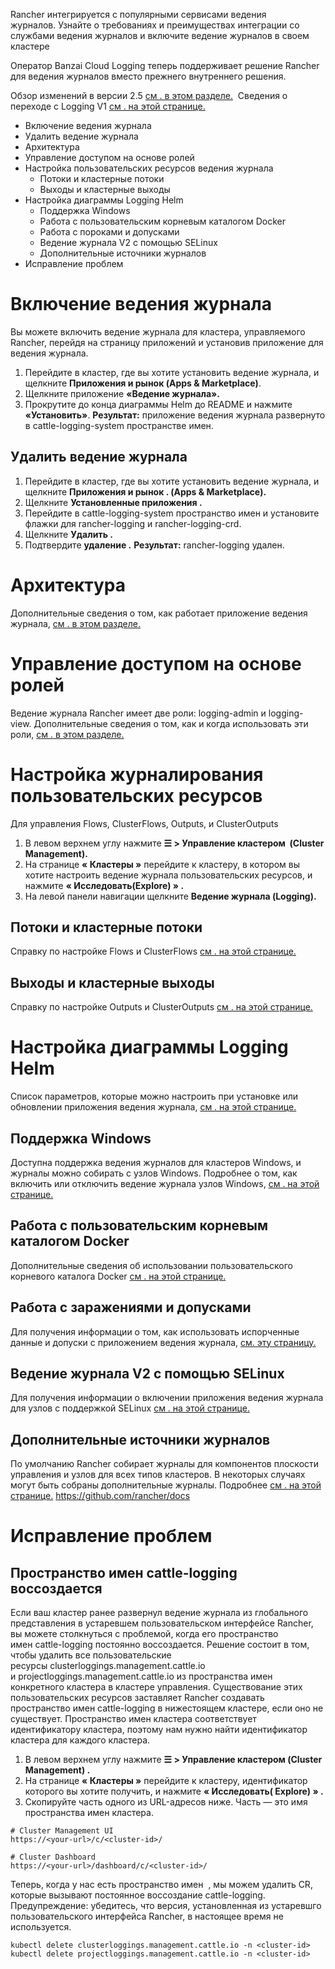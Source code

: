 Rancher интегрируется с популярными сервисами ведения журналов. Узнайте о требованиях и преимуществах интеграции со службами ведения журналов и включите ведение журналов в своем кластере

Оператор Banzai Cloud Logging теперь поддерживает решение Rancher для ведения журналов вместо прежнего внутреннего решения.

Обзор изменений в версии 2.5 [см . в этом разделе.](https://github.com/rancher/docs/blob/master/content/rancher/v2.6/en/logging/%7B%7B%3Cbaseurl%3E%7D%7D/rancher/v2.6/en/logging/architecture/.)  Сведения о переходе с Logging V1 [см . на этой странице.](https://github.com/rancher/docs/tree/master/content/rancher)

-	Включение ведения журнала
-	Удалить ведение журнала
-	Архитектура
-	Управление доступом на основе ролей
-	Настройка пользовательских ресурсов ведения журнала
    -	Потоки и кластерные потоки
    -	Выходы и кластерные выходы
-	Настройка диаграммы Logging Helm
    -	Поддержка Windows
    -	Работа с пользовательским корневым каталогом Docker
    -	Работа с пороками и допусками
    -	Ведение журнала V2 с помощью SELinux
    -	Дополнительные источники журналов
-	Исправление проблем


# Включение ведения журнала

Вы можете включить ведение журнала для кластера, управляемого Rancher, перейдя на страницу приложений и установив приложение для ведения журнала.

1.	Перейдите в кластер, где вы хотите установить ведение журнала, и щелкните **Приложения и рынок (Apps & Marketplace)**.
2.	Щелкните приложение **«Ведение журнала».**
3.	Прокрутите до конца диаграммы Helm  до README и нажмите **«Установить»**.
**Результат:** приложение ведения журнала развернуто в cattle-logging-system пространстве имен.

## Удалить ведение журнала

1.	Перейдите в кластер, где вы хотите установить ведение журнала, и щелкните **Приложения и рынок . (Apps & Marketplace).**
2.	Щелкните **Установленные приложения .**
3.	Перейдите в cattle-logging-system пространство имен и установите флажки для rancher-logging и rancher-logging-crd.
4.	Щелкните **Удалить .**
5.	Подтвердите **удаление .**
**Результат:** rancher-logging удален.

# Архитектура

Дополнительные сведения о том, как работает приложение ведения журнала, [см . в этом разделе.](https://github.com/rancher/docs/blob/master/content/rancher/v2.6/en/logging/rbac)

# Управление доступом на основе ролей

Ведение журнала Rancher имеет две роли: logging-admin и logging-view. Дополнительные сведения о том, как и когда использовать эти роли, [см . в этом разделе.](https://github.com/rancher/docs/blob/master/content/rancher/v2.6/en/logging/rbac)

# Настройка журналирования пользовательских ресурсов

Для управления Flows, ClusterFlows, Outputs, и ClusterOutputs

1.	В левом верхнем углу нажмите **☰ > Управление кластером  (Cluster Management).**
2.	На странице **« Кластеры »** перейдите к кластеру, в котором вы хотите настроить ведение журнала пользовательских ресурсов, и нажмите **« Исследовать(Explore) » .**
3.	На левой панели навигации щелкните **Ведение журнала (Logging).**

## Потоки и кластерные потоки

Справку по настройке Flows и ClusterFlows [см . на этой странице.](https://github.com/rancher/docs/blob/master/content/rancher/v2.6/en/logging/custom-resource-config/flows)

## Выходы и кластерные выходы
Справку по настройке Outputs и ClusterOutputs [см . на этой странице.](https://github.com/rancher/docs/blob/master/content/rancher/v2.6/en/logging/custom-resource-config/outputs)

# Настройка диаграммы Logging Helm

Список параметров, которые можно настроить при установке или обновлении приложения ведения журнала, [см . на этой странице.](https://github.com/rancher/docs/blob/master/content/rancher/v2.6/en/logging/helm-chart-options)

## Поддержка Windows

Доступна поддержка ведения журналов для кластеров Windows, и журналы можно собирать с узлов Windows.
Подробнее о том, как включить или отключить ведение журнала узлов Windows, [см . на этой странице.](https://github.com/rancher/docs/blob/master/content/rancher/v2.6/en/logging/helm-chart-options)

## Работа с пользовательским корневым каталогом Docker

Дополнительные сведения об использовании пользовательского корневого каталога Docker  [см . на этой странице.](https://github.com/rancher/docs/blob/master/content/rancher/v2.6/en/logging/helm-chart-options)

## Работа с заражениями и допусками

Для получения информации о том, как использовать испорченные данные и допуски с приложением ведения журнала, [см. эту страницу.]( docs/content/rancher/v2.6/en/logging/taints-tolerations/)

## Ведение журнала V2 с помощью SELinux

Для получения информации о включении приложения ведения журнала для узлов с поддержкой SELinux [см . на этой странице.](https://github.com/rancher/docs/blob/master/content/rancher/v2.6/en/logging/helm-chart-options)

## Дополнительные источники журналов

По умолчанию Rancher собирает журналы для компонентов плоскости управления и узлов для всех типов кластеров. В некоторых случаях могут быть собраны дополнительные журналы. Подробнее [см . на этой странице.](https://github.com/rancher/docs/blob/master/content/rancher/v2.6/en/logging/helm-chart-options) https://github.com/rancher/docs

# Исправление проблем

## Пространство имен cattle-logging воссоздается

Если ваш кластер ранее развернул ведение журнала из глобального представления в устаревшем пользовательском интерфейсе Rancher, вы можете столкнуться с проблемой, когда его пространство имен cattle-logging постоянно воссоздается.
Решение состоит в том, чтобы удалить все пользовательские ресурсы clusterloggings.management.cattle.io и projectloggings.management.cattle.io из пространства имен конкретного кластера в кластере управления. Существование этих пользовательских ресурсов заставляет Rancher создавать пространство имен cattle-logging в нижестоящем кластере, если оно не существует.
Пространство имен кластера соответствует идентификатору кластера, поэтому нам нужно найти идентификатор кластера для каждого кластера.

1.	В левом верхнем углу нажмите **☰ > Управление кластером (Cluster Management) .**
2.	На странице **« Кластеры »** перейдите к кластеру, идентификатор которого вы хотите получить, и нажмите **« Исследовать( Explore) » .**
3.	Скопируйте часть <cluster-id> одного из URL-адресов ниже. Часть <cluster-id>— это имя пространства имен кластера.
  
```
# Cluster Management UI
https://<your-url>/c/<cluster-id>/

# Cluster Dashboard
https://<your-url>/dashboard/c/<cluster-id>/
```
  
Теперь, когда у нас есть пространство имен <cluster-id>  , мы можем удалить CR, которые вызывают постоянное воссоздание cattle-logging.
Предупреждение: убедитесь, что версия, установленная из устаревшго пользовательского интерфейса Rancher, в настоящее время не используется.
```
kubectl delete clusterloggings.management.cattle.io -n <cluster-id>
kubectl delete projectloggings.management.cattle.io -n <cluster-id>
```
